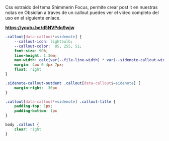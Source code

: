 Css extraido del tema Shimmerin Focus, permite  crear post it en nuestras notas en Obsidian a traves de un callout puedes ver el video completo del uso en el siguiente enlace. 

**https://youtu.be/d5NVPdq9wjw**



```CSS
.callout[data-callout*=sidenote] {
	--callout-icon: lightbulb;
	--callout-color:  85, 255, 51;
	font-size: 90%;
	line-height: 1.3em;
	max-width: calc(var(--file-line-width) * var(--sidenote-callout-width) * .01);
	margin: 4px 0 4px 7px;
	float: right
}

.sidenote-callout-outdent .callout[data-callout$=sidenote] {
	margin-right: -30px
}

.callout[data-callout*=sidenote] .callout-title {
	padding-top: 1px;
	padding-bottom: 1px
}

body .callout {
	clear: right
}
```
